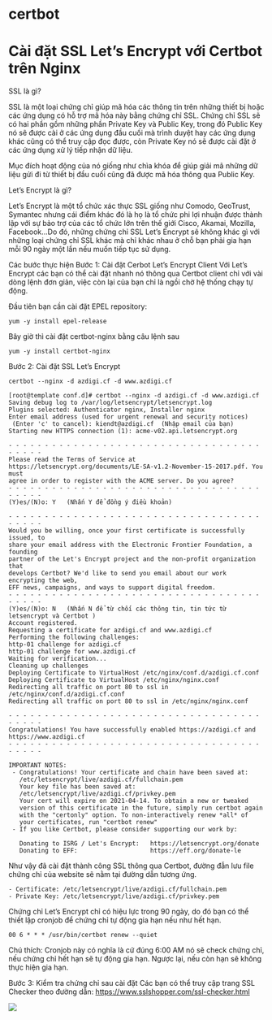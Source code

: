 # certbot
# Cài đặt SSL Let’s Encrypt với Certbot trên Nginx

SSL là gì?

SSL là một loại chứng chỉ giúp mã hóa các thông tin trên những thiết bị hoặc các ứng dụng có hỗ trợ mã hóa này bằng chứng chỉ SSL. Chứng chỉ SSL sẽ có hai phần gồm những phần Private Key và Public Key, trong đó Public Key nó sẽ được cài ở các ứng dụng đầu cuối mà trình duyệt hay các ứng dụng khác cũng có thể truy cập đọc được, còn Private Key nó sẽ được cài đặt ở các ứng dụng xử lý tiếp nhận dữ liệu.

Mục đích hoạt động của nó giống như chìa khóa để giúp giải mã những dữ liệu gửi đi từ thiết bị đầu cuối cũng đã được mã hóa thông qua Public Key.

Let’s Encrypt là gì?

Let’s Encrypt là một tổ chức xác thực SSL giống như Comodo, GeoTrust, Symantec nhưng cái điểm khác đó là họ là tổ chức phi lợi nhuận được thành lập với sự bảo trợ của các tổ chức lớn trên thế giới Cisco, Akamai, Mozilla, Facebook…Do đó, những chứng chỉ SSL Let’s Encrypt sẽ không khác gì với những loại chứng chỉ SSL khác mà chỉ khác nhau ở chỗ bạn phải gia hạn mỗi 90 ngày một lần nếu muốn tiếp tục sử dụng.

Các bước thực hiện
Bước 1: Cài đặt Cerbot Let’s Encrypt Client
Với Let’s Encrypt các bạn có thể cài đặt nhanh nó thông qua Certbot client  chỉ với vài dòng lệnh đơn giản, việc còn lại của bạn chỉ là ngồi chờ hệ thống chạy tự động.

Đầu tiên bạn cần cài đặt EPEL repository:
```
yum -y install epel-release
```

Bây giờ thì cài đặt certbot-nginx bằng câu lệnh sau
```
yum -y install certbot-nginx
```

Bước 2: Cài đặt SSL Let’s Encrypt
```
certbot --nginx -d azdigi.cf -d www.azdigi.cf
```

```
[root@template conf.d]# certbot --nginx -d azdigi.cf -d www.azdigi.cf
Saving debug log to /var/log/letsencrypt/letsencrypt.log
Plugins selected: Authenticator nginx, Installer nginx
Enter email address (used for urgent renewal and security notices)
 (Enter 'c' to cancel): kiendt@azdigi.cf  (Nhập email của bạn)
Starting new HTTPS connection (1): acme-v02.api.letsencrypt.org

- - - - - - - - - - - - - - - - - - - - - - - - - - - - - - - - - - - - - - - -
Please read the Terms of Service at
https://letsencrypt.org/documents/LE-SA-v1.2-November-15-2017.pdf. You must
agree in order to register with the ACME server. Do you agree?
- - - - - - - - - - - - - - - - - - - - - - - - - - - - - - - - - - - - - - - -
(Y)es/(N)o: Y   (Nhấn Y để đồng ý điều khoản)

- - - - - - - - - - - - - - - - - - - - - - - - - - - - - - - - - - - - - - - -
Would you be willing, once your first certificate is successfully issued, to
share your email address with the Electronic Frontier Foundation, a founding
partner of the Let's Encrypt project and the non-profit organization that
develops Certbot? We'd like to send you email about our work encrypting the web,
EFF news, campaigns, and ways to support digital freedom.
- - - - - - - - - - - - - - - - - - - - - - - - - - - - - - - - - - - - - - - -
(Y)es/(N)o: N   (Nhấn N để từ chối các thông tin, tin tức từ letsencrypt và Certbot )
Account registered.
Requesting a certificate for azdigi.cf and www.azdigi.cf
Performing the following challenges:
http-01 challenge for azdigi.cf
http-01 challenge for www.azdigi.cf
Waiting for verification...
Cleaning up challenges
Deploying Certificate to VirtualHost /etc/nginx/conf.d/azdigi.cf.conf
Deploying Certificate to VirtualHost /etc/nginx/nginx.conf
Redirecting all traffic on port 80 to ssl in /etc/nginx/conf.d/azdigi.cf.conf
Redirecting all traffic on port 80 to ssl in /etc/nginx/nginx.conf

- - - - - - - - - - - - - - - - - - - - - - - - - - - - - - - - - - - - - - - -
Congratulations! You have successfully enabled https://azdigi.cf and
https://www.azdigi.cf
- - - - - - - - - - - - - - - - - - - - - - - - - - - - - - - - - - - - - - - -

IMPORTANT NOTES:
 - Congratulations! Your certificate and chain have been saved at:
   /etc/letsencrypt/live/azdigi.cf/fullchain.pem
   Your key file has been saved at:
   /etc/letsencrypt/live/azdigi.cf/privkey.pem
   Your cert will expire on 2021-04-14. To obtain a new or tweaked
   version of this certificate in the future, simply run certbot again
   with the "certonly" option. To non-interactively renew *all* of
   your certificates, run "certbot renew"
 - If you like Certbot, please consider supporting our work by:

   Donating to ISRG / Let's Encrypt:   https://letsencrypt.org/donate
   Donating to EFF:                    https://eff.org/donate-le
```

Như vậy đã cài đặt thành công SSL thông qua Certbot, đường đẫn lưu file chứng chỉ của website sẽ nằm tại đường dẫn tương ứng.
```
- Certificate: /etc/letsencrypt/live/azdigi.cf/fullchain.pem
- Private Key: /etc/letsencrypt/live/azdigi.cf/privkey.pem 
```

Chứng chỉ Let’s Encrypt chỉ có hiệu lực trong 90 ngày, do đó bạn có thể thiết lập cronjob  để chứng chỉ tự động gia hạn nếu như hết hạn.
```
00 6 * * * /usr/bin/certbot renew --quiet
```
Chú thích: Cronjob này có nghĩa là cứ đúng 6:00 AM nó sẽ check chứng chỉ, nếu chứng chỉ hết hạn sẽ tự động gia hạn. Ngược lại, nếu còn hạn sẽ không thực hiện gia hạn.

Bước 3: Kiểm tra chứng chỉ sau cài đặt
Các bạn có thể truy cập trang SSL Checker theo đường dẫn: https://www.sslshopper.com/ssl-checker.html

<img src=https://imgur.com/fFKeu20>

